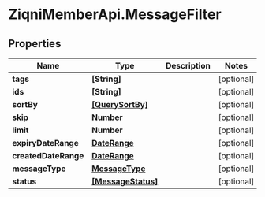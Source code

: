 # ZiqniMemberApi.MessageFilter

## Properties

Name | Type | Description | Notes
------------ | ------------- | ------------- | -------------
**tags** | **[String]** |  | [optional] 
**ids** | **[String]** |  | [optional] 
**sortBy** | [**[QuerySortBy]**](QuerySortBy.md) |  | [optional] 
**skip** | **Number** |  | [optional] 
**limit** | **Number** |  | [optional] 
**expiryDateRange** | [**DateRange**](DateRange.md) |  | [optional] 
**createdDateRange** | [**DateRange**](DateRange.md) |  | [optional] 
**messageType** | [**MessageType**](MessageType.md) |  | [optional] 
**status** | [**[MessageStatus]**](MessageStatus.md) |  | [optional] 


